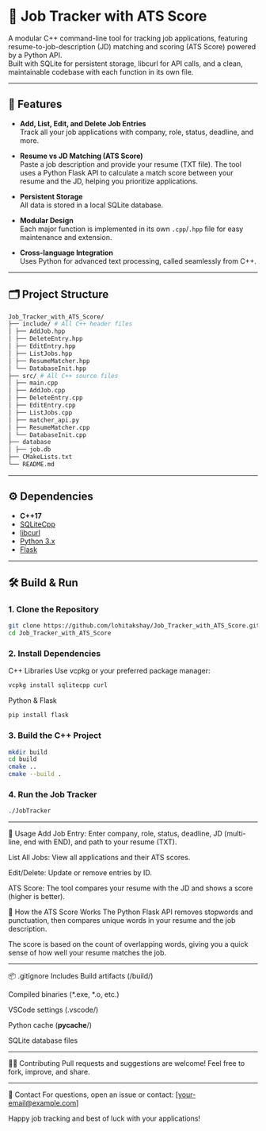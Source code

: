 # 💼 Job Tracker with ATS Score

A modular C++ command-line tool for tracking job applications, featuring resume-to-job-description (JD) matching and scoring (ATS Score) powered by a Python API.  
Built with SQLite for persistent storage, libcurl for API calls, and a clean, maintainable codebase with each function in its own file.

---

## 🚀 Features

- **Add, List, Edit, and Delete Job Entries**  
  Track all your job applications with company, role, status, deadline, and more.

- **Resume vs JD Matching (ATS Score)**  
  Paste a job description and provide your resume (TXT file). The tool uses a Python Flask API to calculate a match score between your resume and the JD, helping you prioritize applications.

- **Persistent Storage**  
  All data is stored in a local SQLite database.

- **Modular Design**  
  Each major function is implemented in its own `.cpp`/`.hpp` file for easy maintenance and extension.

- **Cross-language Integration**  
  Uses Python for advanced text processing, called seamlessly from C++.

---

## 🗂️ Project Structure

```bash
Job_Tracker_with_ATS_Score/
├── include/ # All C++ header files
│ ├── AddJob.hpp
│ ├── DeleteEntry.hpp
│ ├── EditEntry.hpp
│ ├── ListJobs.hpp
│ ├── ResumeMatcher.hpp
│ └── DatabaseInit.hpp
├── src/ # All C++ source files
│ ├── main.cpp
│ ├── AddJob.cpp
│ ├── DeleteEntry.cpp
│ ├── EditEntry.cpp
│ ├── ListJobs.cpp
│ ├── matcher_api.py 
│ ├── ResumeMatcher.cpp
│ └── DatabaseInit.cpp
├── database
│ ├── job.db
├── CMakeLists.txt
└── README.md
```

---

## ⚙️ Dependencies

- **C++17**
- [SQLiteCpp](https://github.com/SRombauts/SQLiteCpp)
- [libcurl](https://curl.se/libcurl/)
- [Python 3.x](https://www.python.org/)
- [Flask](https://pypi.org/project/Flask/)

---

## 🛠️ Build & Run

### 1. Clone the Repository

```bash
git clone https://github.com/lohitakshay/Job_Tracker_with_ATS_Score.git
cd Job_Tracker_with_ATS_Score
```

### 2. Install Dependencies

C++ Libraries
Use vcpkg or your preferred package manager:

```bash
vcpkg install sqlitecpp curl
```

Python & Flask
```bash
pip install flask
```

### 3. Build the C++ Project
```bash
mkdir build
cd build
cmake ..
cmake --build .
```

### 4. Run the Job Tracker
```bash
./JobTracker
```

---

📝 Usage
Add Job Entry:
Enter company, role, status, deadline, JD (multi-line, end with END), and path to your resume (TXT).

List All Jobs:
View all applications and their ATS scores.

Edit/Delete:
Update or remove entries by ID.

ATS Score:
The tool compares your resume with the JD and shows a score (higher is better).

🤖 How the ATS Score Works
The Python Flask API removes stopwords and punctuation, then compares unique words in your resume and the job description.

The score is based on the count of overlapping words, giving you a quick sense of how well your resume matches the job.

---

📦 .gitignore Includes
Build artifacts (/build/)

Compiled binaries (*.exe, *.o, etc.)

VSCode settings (.vscode/)

Python cache (__pycache__/)

SQLite database files

---

🙋‍♂️ Contributing
Pull requests and suggestions are welcome!
Feel free to fork, improve, and share.

---

📧 Contact
For questions, open an issue or contact: [your-email@example.com]

Happy job tracking and best of luck with your applications!
